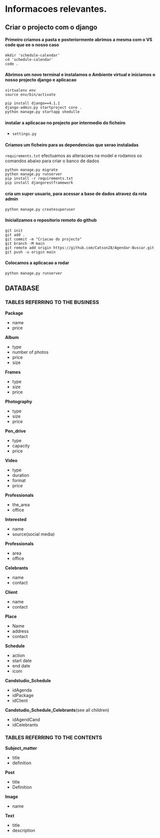 # Informacoes relevantes.


## Criar o projecto com o django  

#### Primeiro criamos a pasta e posteriormente abrimos a mesma com o VS code que ee o nosso caso

    mkdir 'schedule-calendar'    
    cd 'schedule-calendar' 
    code . 

####  Abrimos um novo terminal e instalamos o Ambiente virtual e iniciamos o nosso projecto django e aplicacao

    virtualenv env  
    source env/bin/activate 

	pip install django==4.1.1
	django-admin.py startproject core .
	python manage.py startapp shedulle

#### instalar a aplicacao no projecto por intermedio do ficheiro

- `settings.py`

#### Criamos um ficheiro para as dependencias que serao instaladas
`requirements.txt` efectuamos as alteracoes na model e rodamos os comandos abaixo para criar o banco de dados

	python manage.py migrate
	python manage.py runserver
    pip install -r requirements.txt  
	pip install djangorestframework

#### cria um super usuario, para acessar a base de dados atravez da rota admin

	python manage.py createsuperuser

#### Inicializamos o repositorio remoto do github

	git init
	git add .
	git commit -m "Criacao do projecto"
	git branch -M main
	git remote add origin https://github.com/Catson28/Agendar-Buscar.git
	git push -u origin main

#### Colocamos a aplicacao a rodar
    python manage.py runserver   




## **DATABASE**


### **TABLES REFERRING TO THE BUSINESS**

**Package**
-   name
-   price
    
**Album**
-   type
-   number of photos
-   price
-   size
    
**Frames**
-   type
-   size
-   price
    
**Photography**
-   type
-   size
-   price

**Pen_drive**
-   type
-   capacity
-   price
    
**Video**
-   type
-   duration
-   format
-   price
    
**Professionals**
-   the_area
-   office

**Interested**
-   name
-   source(social media)
   
**Professionals**
-   area
-   office
    


**Celebrants**
-   name
-   contact
 
**Client**
-   name
-   contact
    
**Place**
-   Name
-   address
-   contact

**Schedule**
-   action
-   start date
-   end date
-   icom
   
**Candstudio_Schedule**
-   idAgenda
-   idPackage
-   idClient
   
**Candstudio_Schedule_****C****elebrants**(see all children)
-   idAgendCand
-   idCelebrants
    
### **TABLES REFERRING TO THE CONTENTS**

**Subject_matter**
-   title
-   definition
    
**Post**
-   title
-   Definition
    
**Image**
-   name
    
**Text**
-   title
-   description